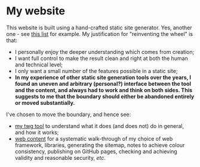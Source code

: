 # My website

This website is built using a hand-crafted static site generator. Yes, another one - see [this list](https://jamstack.org/generators/) for example. My justification for "reinventing the wheel" is that:

- I personally enjoy the deeper understanding which comes from creation;
- I want full control to make the result clean and right at both the human and technical level;
- I only want a small number of the features possible in a static site;
- **In my experience of other static site generation tools over the years, I found an uneven and arbitrary (personal?) interface between the tool and the content, and always had to work and think on both sides. This suggests to me that the boundary should either be abandoned entirely or moved substantially.**

I've chosen to move the boundary, and hence see:

- [my twg tool](twg.html) to understand what it does (and does not) do in general, and how it works;
- [web content](content.html) for a systematic walk-through of my choice of web framework, libraries, generating the sitemap, notes to achieve colour consistency, publishing on GitHub pages, checking and achieving validity and reasonable security, _etc_.
